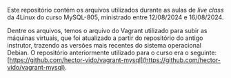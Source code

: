 Este repositório contém os arquivos utilizados durante as aulas de _live class_ da 4Linux do curso MySQL-805, ministrado entre 12/08/2024 e 16/08/2024.

Dentre os arquivos, temos o arquivo do Vagrant utilizado para subir as máquinas virtuais, que foi atualizado a partir do repositório do antigo instrutor, trazendo as versões mais recentes do sistema operacional Debian. O repositório anteriormente utilizado para o curso era o seguinte: [https://github.com/hector-vido/vagrant-mysql](https://github.com/hector-vido/vagrant-mysql).